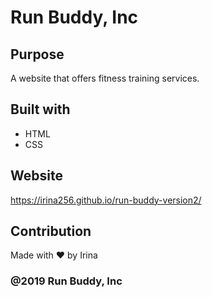 # Run Buddy, Inc

## Purpose
A website that offers fitness training services.

## Built with 
* HTML
* CSS

## Website
https://irina256.github.io/run-buddy-version2/

## Contribution
Made with ❤️ by Irina

### @2019 Run Buddy, Inc


